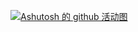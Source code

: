 [![Ashutosh 的 github 活动图](https://activity-graph.herokuapp.com/graph?username=gangganghao6&theme=react-dark )](https://github.com/ashutosh00710/github-readme-activity-graph)
